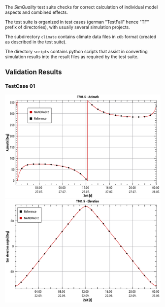 The *SimQuality* test suite checks for correct calculation of individual 
model aspects and combined effects.

The test suite is organized in test cases (german "TestFall" hence "TF" prefix of directories),
with usually several simulation projects.

The subdirectory `climate` contains climate data files in `c6b` format (created as 
described in the test suite).

The directory `scripts` contains python scripts that assist in converting simulation results
into the result files as required by the test suite.


## Validation Results

### TestCase 01

![TF01.5_Azimuth.png](TF01/results/TF01.5_Azimuth.png)
![TF01.5_Elevation.png](TF01/results/TF01.5_Elevation.png)
